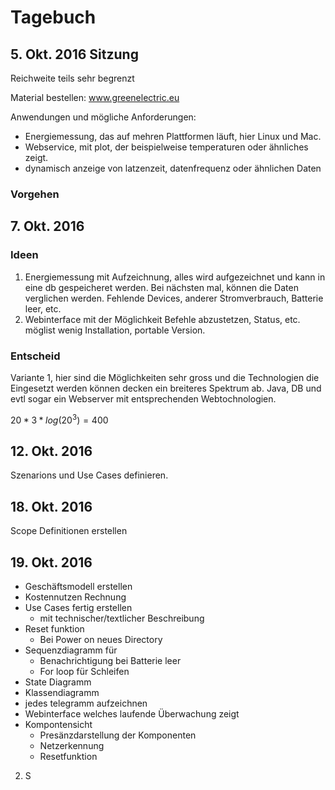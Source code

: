 # Tagebuch

## 5\. Okt. 2016 Sitzung

Reichweite teils sehr begrenzt

Material bestellen: www.greenelectric.eu

Anwendungen und mögliche Anforderungen:

- Energiemessung, das auf mehren Plattformen läuft, hier Linux und Mac.
- Webservice, mit plot, der beispielweise temperaturen oder ähnliches zeigt.
- dynamisch anzeige von latzenzeit, datenfrequenz oder ähnlichen Daten

### Vorgehen

## 7\. Okt. 2016

### Ideen

1. Energiemessung mit Aufzeichnung, alles wird aufgezeichnet und kann in eine db gespeicheret werden. Bei nächsten mal, können die Daten verglichen werden. Fehlende Devices, anderer Stromverbrauch, Batterie leer, etc.
2. Webinterface mit der Möglichkeit Befehle abzustetzen, Status, etc. möglist wenig Installation, portable Version.



### Entscheid
Variante 1, hier sind die Möglichkeiten sehr gross und die Technologien die Eingesetzt werden können decken ein breiteres Spektrum ab. Java, DB und evtl sogar ein Webserver mit entsprechenden Webtochnologien.





$20 * 3*log(20^3) = 400$


## 12. Okt. 2016

Szenarions und Use Cases definieren.

## 18. Okt. 2016

Scope Definitionen erstellen

## 19. Okt. 2016

- Geschäftsmodell erstellen
- Kostennutzen Rechnung
- Use Cases fertig erstellen
  - mit technischer/textlicher Beschreibung
- Reset funktion
  - Bei Power on neues Directory
- Sequenzdiagramm für
  - Benachrichtigung bei Batterie leer
  - For loop für Schleifen
- State Diagramm
- Klassendiagramm
- jedes telegramm aufzeichnen
- Webinterface welches laufende Überwachung zeigt
- Kompontensicht
  - Presänzdarstellung der Komponenten
  - Netzerkennung
  - Resetfunktion


2. S
